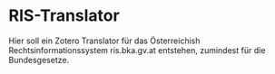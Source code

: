 # RIS-Translator
Hier soll ein Zotero Translator für das Österreichish Rechtsinformationssystem ris.bka.gv.at entstehen, zumindest für die Bundesgesetze.
